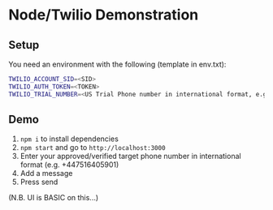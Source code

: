 # Node/Twilio Demonstration


## Setup
You need an environment with the following (template in env.txt):
```bash
TWILIO_ACCOUNT_SID=<SID>
TWILIO_AUTH_TOKEN=<TOKEN>
TWILIO_TRIAL_NUMBER=<US Trial Phone number in international format, e.g. "+12057281700">
```

## Demo
1. `npm i` to install dependencies
2. `npm start` and go to `http://localhost:3000`
3. Enter your approved/verified target phone number in international format (e.g. +447516405901)
4. Add a message
5. Press send

(N.B. UI is BASIC on this...)